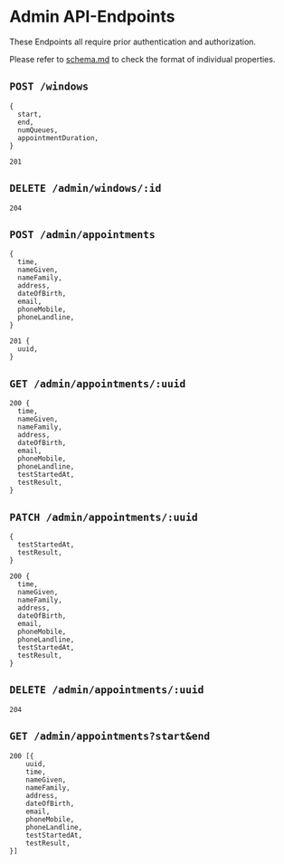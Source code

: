 # Admin API-Endpoints
These Endpoints all require prior authentication and authorization.

Please refer to [schema.md](./schema.md) to check the format of individual properties.

## `POST /windows`
```
{
  start,
  end,
  numQueues,
  appointmentDuration,
}
```
```
201
```
## `DELETE /admin/windows/:id`
```
204
```

## `POST /admin/appointments`
```
{
  time,
  nameGiven,
  nameFamily,
  address,
  dateOfBirth,
  email,
  phoneMobile,
  phoneLandline,
}
```
```
201 {
  uuid,
}
```

## `GET /admin/appointments/:uuid`
```
200 {
  time,
  nameGiven,
  nameFamily,
  address,
  dateOfBirth,
  email,
  phoneMobile,
  phoneLandline,
  testStartedAt,
  testResult,
}
```

## `PATCH /admin/appointments/:uuid`
```
{
  testStartedAt,
  testResult,
}
```
```
200 {
  time,
  nameGiven,
  nameFamily,
  address,
  dateOfBirth,
  email,
  phoneMobile,
  phoneLandline,
  testStartedAt,
  testResult,
}
```

## `DELETE /admin/appointments/:uuid`
```
204
```

## `GET /admin/appointments?start&end`
```
200 [{
    uuid,
    time,
    nameGiven,
    nameFamily,
    address,
    dateOfBirth,
    email,
    phoneMobile,
    phoneLandline,
    testStartedAt,
    testResult,
}]
```
